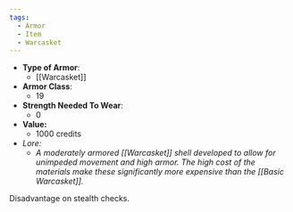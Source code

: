 ```yaml
---
tags:
  - Armor
  - Item
  - Warcasket
---
```


- __Type of Armor__:
	* [[Warcasket]]
- __Armor Class__:
	* 19
- __Strength Needed To Wear__:
	* 0
- **Value:**
	- 1000 credits
- *Lore:*
	- *A moderately armored [[Warcasket]] shell developed to allow for unimpeded movement and high armor. The high cost of the materials make these significantly more expensive than the [[Basic Warcasket]].*

Disadvantage on stealth checks.